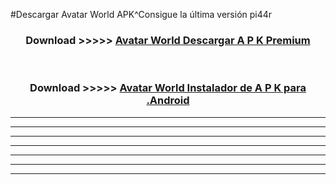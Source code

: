#Descargar Avatar World  APK^Consigue la última versión pi44r



<div align="center">
<h3>Download >>>>> <a href="https://es-sites.web.app/?es= Avatar World ">Avatar World  Descargar A P K Premium</a></h3><br>

<h3>Download >>>>> <a href="https://es-sites.web.app/?es= Avatar World ">Avatar World  Instalador de A P K para .Android</a></h3>
</div>


----------------------------------------------------------

----------------------------------------------------------

----------------------------------------------------------

----------------------------------------------------------

----------------------------------------------------------

----------------------------------------------------------

----------------------------------------------------------


